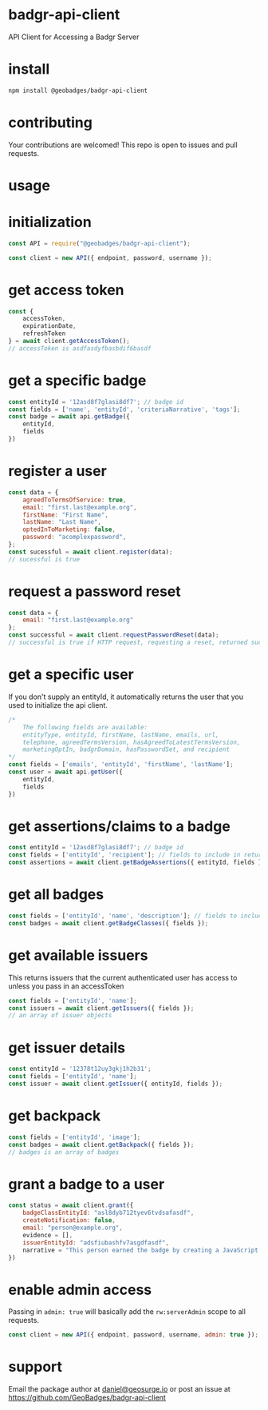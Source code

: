 # badgr-api-client
API Client for Accessing a Badgr Server

# install
```bash
npm install @geobadges/badgr-api-client
```

# contributing
Your contributions are welcomed!  This repo is open to issues and pull requests. 

# usage
# initialization
```javascript
const API = require("@geobadges/badgr-api-client");

const client = new API({ endpoint, password, username });
```

# get access token
```javascript
const {
    accessToken,
    expirationDate,
    refreshToken
} = await client.getAccessToken();
// accessToken is asdfasdyfbasbdif6basdf
```

# get a specific badge
```javascript
const entityId = '12asd8f7glasi8df7'; // badge id
const fields = ['name', 'entityId', 'criteriaNarrative', 'tags'];
const badge = await api.getBadge({
    entityId,
    fields
})
```

# register a user
```javascript
const data = {
    agreedToTermsOfService: true,
    email: "first.last@example.org",
    firstName: "First Name",
    lastName: "Last Name",
    optedInToMarketing: false,
    password: "acomplexpassword",
};
const sucessful = await client.register(data);
// sucessful is true
```

# request a password reset
```javascript
const data = {
    email: "first.last@example.org"
};
const successful = await client.requestPasswordReset(data);
// successful is true if HTTP request, requesting a reset, returned successfully
```

# get a specific user
If you don't supply an entityId, it automatically returns the user
that you used to initialize the api client.
```javascript
/*
    The following fields are available:
    entityType, entityId, firstName, lastName, emails, url,
    telephone, agreedTermsVersion, hasAgreedToLatestTermsVersion,
    marketingOptIn, badgrDomain, hasPasswordSet, and recipient
*/
const fields = ['emails', 'entityId', 'firstName', 'lastName'];
const user = await api.getUser({
    entityId,
    fields
})
```

# get assertions/claims to a badge 
```javascript
const entityId = '12asd8f7glasi8df7'; // badge id
const fields = ['entityId', 'recipient']; // fields to include in return
const assertions = await client.getBadgeAssertions({ entityId, fields });
```

# get all badges
```javascript
const fields = ['entityId', 'name', 'description']; // fields to include in return
const badges = await client.getBadgeClasses({ fields });
```

# get available issuers
This returns issuers that the current authenticated user has access to unless you pass in an accessToken
```javascript
const fields = ['entityId', 'name'];
const issuers = await client.getIssuers({ fields });
// an array of issuer objects
```

# get issuer details
```javascript
const entityId = '12378t12uy3gkj1h2b31';
const fields = ['entityId', 'name'];
const issuer = await client.getIssuer({ entityId, fields });
```

# get backpack
```javascript
const fields = ['entityId', 'image'];
const badges = await client.getBackpack({ fields });
// badges is an array of badges
```

# grant a badge to a user
```javascript
const status = await client.grant({
    badgeClassEntityId: "asl8dyb712tyev6tvdsafasdf",
    createNotification: false,
    email: "person@example.org",
    evidence = [],
    issuerEntityId: "adsfiubashfv7asgdfasdf",
    narrative = "This person earned the badge by creating a JavaScript Notebook that..."
})
```

# enable admin access
Passing in `admin: true` will basically add the `rw:serverAdmin` scope to all requests.
```javascript
const client = new API({ endpoint, password, username, admin: true });
```

# support
Email the package author at daniel@geosurge.io or post an issue at https://github.com/GeoBadges/badgr-api-client
